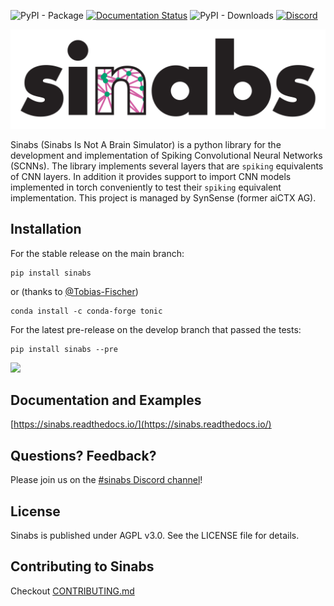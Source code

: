 ![PyPI - Package](https://img.shields.io/pypi/v/sinabs.svg) 
[![Documentation Status](https://readthedocs.org/projects/sinabs/badge/?version=latest)](https://sinabs.readthedocs.io/en/latest/?badge=latest)
![PyPI - Downloads](https://img.shields.io/pypi/dd/sinabs)
[![Discord](https://img.shields.io/discord/852094154188259338)](https://discord.gg/V6FHBZURkg)

![sinabs](docs/_static/sinabs-logo-lowercase-whitebg.png)

Sinabs (Sinabs Is Not A Brain Simulator) is a python library for the development and implementation of Spiking Convolutional Neural Networks (SCNNs).
The library implements several layers that are `spiking` equivalents of CNN layers.
In addition it provides support to import CNN models implemented in torch conveniently to test their `spiking` equivalent implementation.
This project is managed by SynSense (former aiCTX AG).

Installation
------------
For the stable release on the main branch:
```
pip install sinabs
```
or (thanks to [@Tobias-Fischer](https://github.com/Tobias-Fischer))
```
conda install -c conda-forge tonic
```

For the latest pre-release on the develop branch that passed the tests:
```
pip install sinabs --pre
```
[![](http://github-actions.40ants.com/synsense/sinabs/matrix.svg?only=ci.multitest)](https://github.com/synsense/sinabs)


Documentation and Examples
--------------------------
[https://sinabs.readthedocs.io/](https://sinabs.readthedocs.io/)

Questions? Feedback?
--------------------
Please join us on the [#sinabs Discord channel](https://discord.gg/V6FHBZURkg)!

License
-------
Sinabs is published under AGPL v3.0. See the LICENSE file for details.


Contributing to Sinabs
------------------------
Checkout [CONTRIBUTING.md](https://sinabs.ai/contributing.html)
